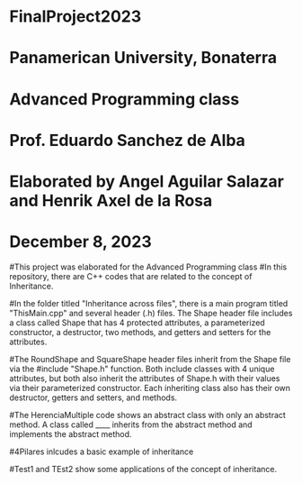 # FinalProject2023
# Panamerican University, Bonaterra
# Advanced Programming class
# Prof. Eduardo Sanchez de Alba

# Elaborated by Angel Aguilar Salazar and Henrik Axel de la Rosa
# December 8, 2023

#This project was elaborated for the Advanced Programming class
#In this repository, there are C++ codes that are related to the concept of Inheritance.

#In the folder titled "Inheritance across files", there is a main program titled "ThisMain.cpp" and several header (.h) files. The Shape header file includes a class called Shape that has 4 protected attributes, a parameterized constructor, a destructor, two methods, and getters and setters for the attributes.

#The RoundShape and SquareShape header files inherit from the Shape file via the #include "Shape.h" function. Both include classes with 4 unique attributes, but both also inherit the attributes of Shape.h with their values via their parameterized constructor. Each inheriting class also has their own destructor, getters and setters, and methods.

#The HerenciaMultiple code shows an abstract class with only an abstract method. A class called ____ inherits from the abstract method and implements the abstract method.

#4Pilares inlcudes a basic example of inheritance

#Test1 and TEst2 show some applications of the concept of inheritance.
